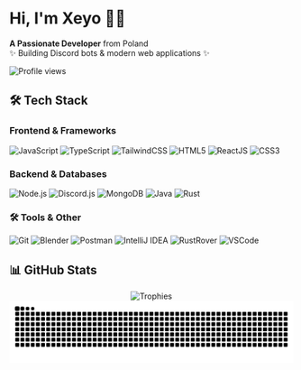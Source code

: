 # Hi, I'm Xeyo 👨‍💻

**A Passionate Developer** from Poland  
✨ Building Discord bots & modern web applications ✨  

![Profile views](https://komarev.com/ghpvc/?username=Xeyo-Developer&label=Profile%20views:&color=0e75b6&style=flat)  

## 🛠️ Tech Stack

### **Frontend & Frameworks**  
![JavaScript](https://img.shields.io/badge/JavaScript-F7DF1E?style=for-the-badge&logo=javascript&logoColor=black)
![TypeScript](https://img.shields.io/badge/TypeScript-3178C6?style=for-the-badge&logo=typescript&logoColor=white)
![TailwindCSS](https://img.shields.io/badge/Tailwind_CSS-06B6D4?style=for-the-badge&logo=tailwind-css&logoColor=white)
![HTML5](https://img.shields.io/badge/HTML5-E34F26?style=for-the-badge&logo=html5&logoColor=white)
![ReactJS](https://img.shields.io/badge/React-61DAFB?style=for-the-badge&logo=react&logoColor=black)
![CSS3](https://img.shields.io/badge/CSS3-1572B6?style=for-the-badge&logo=css&logoColor=white)

### **Backend & Databases**  
![Node.js](https://img.shields.io/badge/Node.js-339933?style=for-the-badge&logo=nodedotjs&logoColor=white)
![Discord.js](https://img.shields.io/badge/Discord.js-5865F2?style=for-the-badge&logo=discord&logoColor=white)
![MongoDB](https://img.shields.io/badge/MongoDB-2DCC62?style=for-the-badge&logo=mongodb&logoColor=white)
![Java](https://img.shields.io/badge/Java-ED8B00?style=for-the-badge&logo=openjdk&logoColor=white)
![Rust](https://img.shields.io/badge/Rust-F74C00?style=for-the-badge&logo=rust&logoColor=white)

### **🛠️ Tools & Other**  
![Git](https://img.shields.io/badge/Git-F05032?style=for-the-badge&logo=git&logoColor=white)
![Blender](https://img.shields.io/badge/Blender-F5792A?style=for-the-badge&logo=blender&logoColor=white)
![Postman](https://img.shields.io/badge/Postman-FF6C37?style=for-the-badge&logo=postman&logoColor=white)
![IntelliJ IDEA](https://img.shields.io/badge/IntelliJ_IDEA-9B58B0?style=for-the-badge&logo=intellij-idea&logoColor=white)
![RustRover](https://img.shields.io/badge/RustRover-E34702?style=for-the-badge&logo=rustrover&logoColor=white)
![VSCode](https://img.shields.io/badge/VSCode-007ACC?style=for-the-badge&logo=visual-studio-code&logoColor=white)

## 📊 GitHub Stats  

<div align="center">
  <img src="https://github-profile-trophy.vercel.app/?username=Xeyo-Developer&theme=darkhub&no-frame=true&row=1&column=6&margin-w=15&margin-h=15" alt="Trophies" height="150" />
  <img src="https://raw.githubusercontent.com/MaV124004/MaV124004/output/snake.svg" alt="Snake animation" />
</div>
